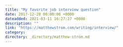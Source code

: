 ```yaml
---
title: "My favorite job interview question"
date: 2017-12-28 00:00:00 +0000
dateadded: 2021-03-11 16:27:27 +0000
description: ""
link: "https://matthewstrom.com/writing/interview/"
category:
directory: _directory/matthew-ström.md
---
```


